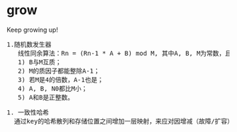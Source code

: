 # grow
Keep growing up!

<PRE>
1.随机数发生器
   线性同余算法：Rn = (Rn-1 * A + B) mod M, 其中A, B, M为常数，且应符合:
   1) B与M互质；
   2) M的质因子都能整除A-1；
   3) 若M是4的倍数，A-1也是；
   4) A, B, N0都比M小；
   5) A和B是正整数。
</PRE>

<PRE>
1. 一致性哈希
  通过key的哈希散列和存储位置之间增加一层映射，来应对因增减（故障/扩容）节点导致的cache失效问题。
</PRE>
